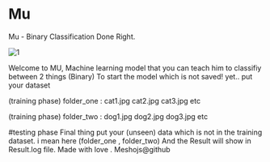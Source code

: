 # Mu
Mu - Binary Classification Done Right.

![1](https://github.com/Meshojs/Mu/assets/135548876/c625edb1-a0c6-4320-8483-615589c48ad0)


Welcome to MU,
Machine learning model that you can teach him to classifiy between 2 things (Binary) 
To start the model which is not saved! yet..
put your dataset

(training phase)
folder_one : 
    cat1.jpg
    cat2.jpg
    cat3.jpg
    etc

(training phase)
folder_two : 
    dog1.jpg
    dog2.jpg
    dog3.jpg
    etc

#testing phase
Final thing put your (unseen) data which is not in the training dataset. i mean here
(folder_one , folder_two)
And the Result will show in Result.log file.
Made with love . Meshojs@github

